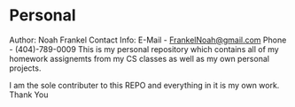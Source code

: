 # Personal
  Author: Noah Frankel
  Contact Info: 
    E-Mail - FrankelNoah@gmail.com
    Phone - (404)-789-0009
This is my personal repository which contains all of my homework assignemts from my CS classes as well as my own personal projects.

I am the sole contributer to this REPO and everything in it is my own work.
Thank You

